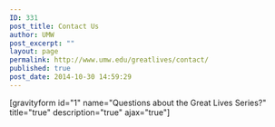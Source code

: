```yaml
---
ID: 331
post_title: Contact Us
author: UMW
post_excerpt: ""
layout: page
permalink: http://www.umw.edu/greatlives/contact/
published: true
post_date: 2014-10-30 14:59:29
---
```

[gravityform id="1" name="Questions about the Great Lives Series?" title="true" description="true" ajax="true"]